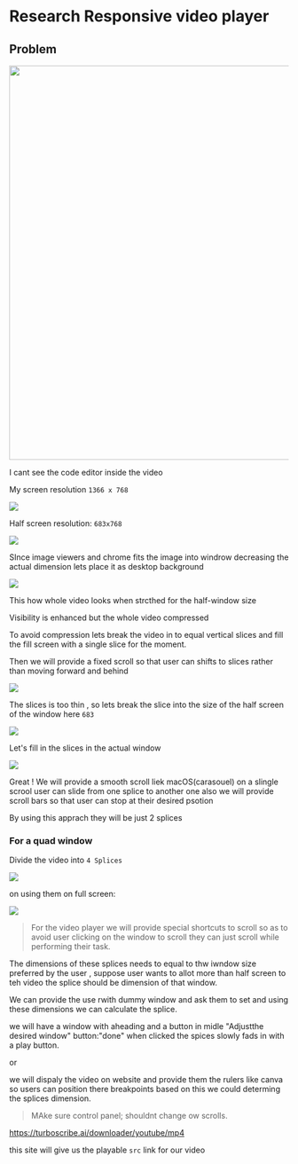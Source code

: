 # Research Responsive video player

## Problem

<img title="" src="file:///C:/Users/ADMIN/AppData/Roaming/marktext/images/2025-07-05-18-25-55-image.png" alt="" width="711">

I cant see the code editor inside the video

My screen resolution `1366 x 768`  

![](C:\Users\ADMIN\AppData\Roaming\marktext\images\2025-07-05-18-29-50-image.png)

Half screen resolution: `683x768`

![](C:\Users\ADMIN\Downloads\Resize%20Youtube%20Fullscreen%20Half%20Scrren.jpg)

SInce image viewers and chrome fits the image into  windrow decreasing the actual dimension lets place it as desktop background

![](C:\Users\ADMIN\Downloads\Strecthed%20image.png)

This how whole video looks when strcthed for the half-window size

Visibility is enhanced but the whole video compressed 

To avoid compression lets break the video in to equal vertical slices and fill the fill screen with a single slice for the moment.

Then we will provide a fixed scroll so that user can shifts to slices rather than moving forward and behind

![](C:\Users\ADMIN\Downloads\HAlf%20screen%20using%20Spliited%20Slice.png)

The slices is too thin , so lets break the slice into the size of the half screen of the window here `683`

![](C:\Users\ADMIN\Downloads\Splliting%20Slices%20using%20half%20screen%20size.png)

Let's fill in the slices in the actual window

![](C:\Users\ADMIN\Downloads\Half%20Screen%20Splices%20on%20full%20screen%20model%20.png)

Great ! We will provide a smooth scroll liek macOS(carasouel) on a slingle scrool user can slide from one splice to another one  also we will provide scroll bars so that user can stop at their desired psotion

By using this apprach they will be just 2 splices  

### For a quad window

Divide the video into `4 Splices` 

![](C:\Users\ADMIN\Downloads\Splliting%20Slices%20using%20quad%20screen%20size.png)

on using them on full screen: 

![](C:\Users\ADMIN\Downloads\Quad%20splices%20on%20full%20screen%20(1).png)

> For the video player we will provide special shortcuts  to scroll so as to avoid user clicking on the window to scroll they can just scroll while performing their task.

The dimensions of these splices needs to equal to thw iwndow size preferred by the user , suppose user wants to allot more than half screen to teh video the splice should be dimension of that window.

We can provide the use rwith dummy window and ask them to set and using these dimensions we can calculate the splice.

we will have a window with aheading and a  button in midle "Adjustthe desired window" button:"done" when clicked the spices slowly fads in with a play button. 

or

we will dispaly the video on website and provide them the rulers like canva so users can position there breakpoints based on this we could determing the splices dimension.

> MAke sure control panel; shouldnt change ow scrolls.





https://turboscribe.ai/downloader/youtube/mp4  

this site will give us the playable `src` link for our video
